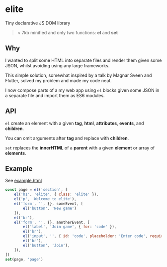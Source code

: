 # elite

Tiny declarative JS DOM library

> < 7kb minified and only two functions: **el** and **set**

## Why

I wanted to split some HTML into separate files and render them given some JSON, whilst avoiding using any large frameworks.

This simple solution, somewhat inspired by a talk by Magnar Sveen and Flutter, solved my problem and made my code neat.

I now compose parts of a my web app using `el` blocks given some JSON in a separate file and import them as ES6 modules.

## API

`el` create an element with a given **tag**, **html**, **attributes**, 
**events**, and **children**.

You can omit arguments after **tag** and replace with **children**.

`set` replaces the **innerHTML** of a **parent** with a given **element** or array of **elements**.

## Example

See [example.html](example.html)

```Javascript
const page = el('section', [
    el('h1', 'elite', { class: 'elite' }),
    el('p', 'Welcome to elite'),
    el('form', '', {}, someEvent, [
        el('button', 'New game')
    ]),
    el('br'),
    el('form', '', {}, anotherEvent, [
        el('label', 'Join game', { for: 'code' }),
        el('br'),
        el('input', '', { id: 'code', placeholder: 'Enter code', required: true }),
        el('br'),
        el('button', 'Join'),
    ]),
])
set(page, 'page')
```